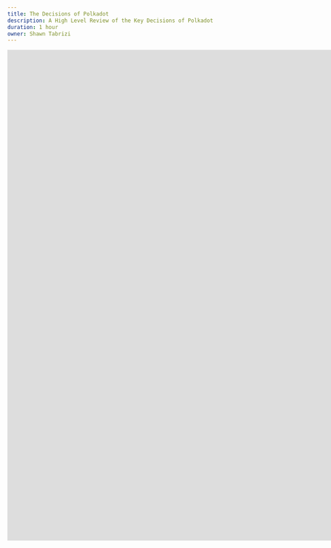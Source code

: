 ```yaml
---
title: The Decisions of Polkadot
description: A High Level Review of the Key Decisions of Polkadot
duration: 1 hour
owner: Shawn Tabrizi
---
```


<iframe src="https://docs.google.com/presentation/d/e/2PACX-1vSIsKaRfDvOuaxtV-S7NaWKw7kRIMArauFLrqU0YqWs2YbJg7stn5ODEUvQwWcdgA/embed?start=false&loop=false&delayms=3000" frameborder="0" width="1920" height="1109" allowfullscreen="true" mozallowfullscreen="true" webkitallowfullscreen="true"></iframe>
